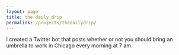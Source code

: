 ```yaml
---
layout: page
title: the daily drip
permalink: /projects/thedailydrip/
---
```


I created a Twitter bot that posts whether or not you should bring an umbrella to work in Chicago every morning at 7 am.
